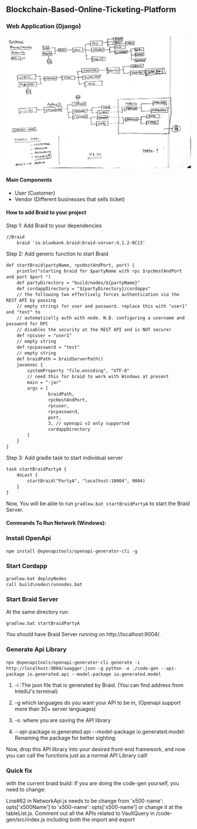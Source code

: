 ## Blockchain-Based-Online-Ticketing-Platform

### Web Application (Django)
![web-app architecture](webapp-arch.jpg)

#### Main Components
- User (Customer)
- Vendor (Different businesses that sells ticket)



#### How to add Braid to your project
Step 1: Add Braid to your dependencies
```
//Braid
    braid 'io.bluebank.braid:braid-server:4.1.2-RC13'
```

Step 2: Add generic function to start Braid
```
def startBraid(partyName, rpcHostAndPort, port) {
    println("starting braid for $partyName with rpc $rpcHostAndPort and port $port ")
    def partyDirectory = "build/nodes/${partyName}"
    def cordappDirectory = "${partyDirectory}/cordapps"
    // the following two effectively forces authentication via the REST API by passing
    // empty strings for user and password. replace this with "user1" and "test" to
    // automatically auth with node. N.B. configuring a username and password for RPC
    // disables the security at the REST API and is NOT secure!
    def rpcuser = "user1"
    // empty string
    def rpcpassword = "test"
    // empty string
    def braidPath = braidServerPath()
    javaexec {
        systemProperty "file.encoding", "UTF-8"
        // need this for braid to work with Windows at present
        main = "-jar"
        args = [
                braidPath,
                rpcHostAndPort,
                rpcuser,
                rpcpassword,
                port,
                3, // openapi v3 only supported
                cordappDirectory
        ]
    }
}
```
Step 3: Add gradle task to start individual server
```
task startBraidPartyA {
    doLast {
        startBraid("PartyA", "localhost:10004", 9004)
    }
}
```
Now, You will be able to run ```gradlew.bat startBraidPartyA``` to start the Braid Server.


#### Commands To Run Network (Windows):
### Install OpenApi
```
npm install @openapitools/openapi-generator-cli -g
```

### Start Cordapp
```
gradlew.bat deployNodes
call build\nodes\runnodes.bat
```

### Start Braid Server
At the same directory run:
```
gradlew.bat startBraidPartyA
```
You should have Braid Server running on http://localhost:9004/. 

### Generate Api Library
```
npx @openapitools/openapi-generator-cli generate -i http://localhost:9004/swagger.json -g python -o ./code-gen --api-package io.generated.api --model-package io.generated.model
```

1. -i :The json file that is generated by Braid. (You can find address from IntelliJ's terminal)

2. -g which languages do you want your API to be in, (Openapi support more than 30+ server languages)

3. -o :where you are saving the API library

4. --api-package io.generated.api --model-package io.generated.model: Renaming the package for better sighting.

Now, drop this API library into your desired front-end framework, and now you can call the functions just as a normal API Library call!

### Quick fix 
with the current braid build: If you are doing the code-gen yourself, you need to change:

Line#62 in NetworkApi.js needs to be change from 'x500-name': opts['x500Name'] to 'x500-name': opts['x500-name'] or change it at the tableList.js.
Comment out all the APIs related to VaultQuery in /code-gen/src/index.js including both the import and export

